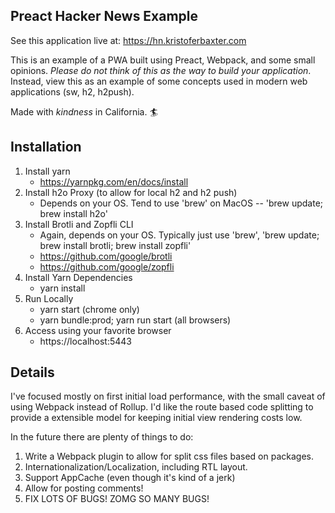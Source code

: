 ## Preact Hacker News Example

See this application live at: https://hn.kristoferbaxter.com

This is an example of a PWA built using Preact, Webpack, and some small opinions.
*Please do not think of this as the way to build your application*. 
Instead, view this as an example of some concepts used in modern web applications (sw, h2, h2push).

Made with _kindness_ in California. 🏄

## Installation

1. Install yarn
    * https://yarnpkg.com/en/docs/install
2. Install h2o Proxy (to allow for local h2 and h2 push)
    * Depends on your OS. Tend to use 'brew' on MacOS -- 'brew update; brew install h2o'
3. Install Brotli and Zopfli CLI
    * Again, depends on your OS. Typically just use 'brew', 'brew update; brew install brotli; brew install zopfli'
    * https://github.com/google/brotli
    * https://github.com/google/zopfli
4. Install Yarn Dependencies
    * yarn install
5. Run Locally
    * yarn start (chrome only)
    * yarn bundle:prod; yarn run start (all browsers)
6. Access using your favorite browser
    * https://localhost:5443

## Details

I've focused mostly on first initial load performance, with the small caveat of using Webpack instead of Rollup. I'd like the route based code splitting to provide a extensible model for keeping initial view rendering costs low.

In the future there are plenty of things to do:
1. Write a Webpack plugin to allow for split css files based on packages.
2. Internationalization/Localization, including RTL layout.
3. Support AppCache (even though it's kind of a jerk)
4. Allow for posting comments!
5. FIX LOTS OF BUGS! ZOMG SO MANY BUGS!

